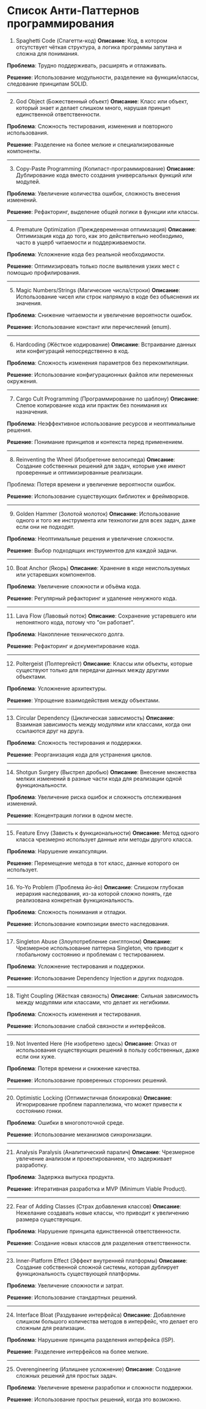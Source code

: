 # Список Анти-Паттернов программирования 

1. Spaghetti Code (Спагетти-код)
__Описание__: Код, в котором отсутствует чёткая структура, а логика программы запутана и сложна для понимания.

__Проблема__: Трудно поддерживать, расширять и отлаживать.

__Решение__: Использование модульности, разделение на функции/классы, следование принципам SOLID.

---
2. God Object (Божественный объект)
__Описание__: Класс или объект, который знает и делает слишком много, нарушая принцип единственной ответственности.

__Проблема__: Сложность тестирования, изменения и повторного использования.

__Решение__: Разделение на более мелкие и специализированные компоненты.

---
3. Copy-Paste Programming (Копипаст-программирование)
__Описание__: Дублирование кода вместо создания универсальных функций или модулей.

__Проблема__: Увеличение количества ошибок, сложность внесения изменений.

__Решение__: Рефакторинг, выделение общей логики в функции или классы.

---
4. Premature Optimization (Преждевременная оптимизация)
__Описание__: Оптимизация кода до того, как это действительно необходимо, часто в ущерб читаемости и поддерживаемости.

__Проблема__: Усложнение кода без реальной необходимости.

__Решение__: Оптимизировать только после выявления узких мест с помощью профилирования.

---
5. Magic Numbers/Strings (Магические числа/строки)
__Описание__: Использование чисел или строк напрямую в коде без объяснения их значения.

__Проблема__: Снижение читаемости и увеличение вероятности ошибок.

__Решение__: Использование констант или перечислений (enum).

---
6. Hardcoding (Жёсткое кодирование)
__Описание__: Встраивание данных или конфигураций непосредственно в код.

__Проблема__: Сложность изменения параметров без перекомпиляции.

__Решение__: Использование конфигурационных файлов или переменных окружения.

---
7. Cargo Cult Programming (Программирование по шаблону)
__Описание__: Слепое копирование кода или практик без понимания их назначения.

__Проблема__: Неэффективное использование ресурсов и неоптимальные решения.

__Решение__: Понимание принципов и контекста перед применением.

---
8. Reinventing the Wheel (Изобретение велосипеда)
__Описание__: Создание собственных решений для задач, которые уже имеют проверенные и оптимизированные реализации.

Проблема: Потеря времени и увеличение вероятности ошибок.

__Решение__: Использование существующих библиотек и фреймворков.

---
9. Golden Hammer (Золотой молоток)
__Описание__: Использование одного и того же инструмента или технологии для всех задач, даже если они не подходят.

__Проблема__: Неоптимальные решения и увеличение сложности.

__Решение__: Выбор подходящих инструментов для каждой задачи.

---
10. Boat Anchor (Якорь)
__Описание__: Хранение в коде неиспользуемых или устаревших компонентов.

__Проблема__: Увеличение сложности и объёма кода.

__Решение__: Регулярный рефакторинг и удаление ненужного кода.

---
11. Lava Flow (Лавовый поток)
__Описание__: Сохранение устаревшего или непонятного кода, потому что "он работает".

__Проблема__: Накопление технического долга.

__Решение__: Рефакторинг и документирование кода.

---
12. Poltergeist (Полтергейст)
__Описание__: Классы или объекты, которые существуют только для передачи данных между другими объектами.

__Проблема__: Усложнение архитектуры.

__Решение__: Упрощение взаимодействия между объектами.

---
13. Circular Dependency (Циклическая зависимость)
__Описание__: Взаимная зависимость между модулями или классами, когда они ссылаются друг на друга.

__Проблема__: Сложность тестирования и поддержки.

__Решение__: Реорганизация кода для устранения циклов.

---
14. Shotgun Surgery (Выстрел дробью)
__Описание__: Внесение множества мелких изменений в разные части кода для реализации одной функциональности.

__Проблема__: Увеличение риска ошибок и сложность отслеживания изменений.

__Решение__: Концентрация логики в одном месте.

---
15. Feature Envy (Зависть к функциональности)
__Описание__: Метод одного класса чрезмерно использует данные или методы другого класса.

__Проблема__: Нарушение инкапсуляции.

__Решение__: Перемещение метода в тот класс, данные которого он использует.

---
16. Yo-Yo Problem (Проблема йо-йо)
__Описание__: Слишком глубокая иерархия наследования, из-за которой сложно понять, где реализована конкретная функциональность.

__Проблема__: Сложность понимания и отладки.

__Решение__: Использование композиции вместо наследования.

---
17. Singleton Abuse (Злоупотребление синглтоном)
__Описание__: Чрезмерное использование паттерна Singleton, что приводит к глобальному состоянию и проблемам с тестированием.

__Проблема__: Усложнение тестирования и поддержки.

__Решение__: Использование Dependency Injection и других подходов.

---
18. Tight Coupling (Жёсткая связность)
__Описание__: Сильная зависимость между модулями или классами, что делает их негибкими.

__Проблема__: Сложность изменения и тестирования.

__Решение__: Использование слабой связности и интерфейсов.

---
19. Not Invented Here (Не изобретено здесь)
__Описание__: Отказ от использования существующих решений в пользу собственных, даже если они хуже.

__Проблема__: Потеря времени и снижение качества.

__Решение__: Использование проверенных сторонних решений.

---
20. Optimistic Locking (Оптимистичная блокировка)
__Описание__: Игнорирование проблем параллелизма, что может привести к состоянию гонки.

__Проблема__: Ошибки в многопоточной среде.

__Решение__: Использование механизмов синхронизации.

---
21. Analysis Paralysis (Аналитический паралич)
__Описание__: Чрезмерное увлечение анализом и проектированием, что задерживает разработку.

__Проблема__: Задержка выпуска продукта.

__Решение__: Итеративная разработка и MVP (Minimum Viable Product).

---
22. Fear of Adding Classes (Страх добавления классов)
__Описание__: Нежелание создавать новые классы, что приводит к увеличению размера существующих.

__Проблема__: Нарушение принципа единственной ответственности.

__Решение__: Создание новых классов для разделения ответственности.

---
23. Inner-Platform Effect (Эффект внутренней платформы)
__Описание__: Создание собственной сложной системы, которая дублирует функциональность существующей платформы.

__Проблема__: Увеличение сложности и затрат.

__Решение__: Использование стандартных решений.

---
24. Interface Bloat (Раздувание интерфейса)
__Описание__: Добавление слишком большого количества методов в интерфейс, что делает его сложным для реализации.

__Проблема__: Нарушение принципа разделения интерфейса (ISP).

__Решение__: Разделение интерфейсов на более мелкие.

---
25. Overengineering (Излишнее усложнение)
__Описание__: Создание сложных решений для простых задач.

__Проблема__: Увеличение времени разработки и сложности поддержки.

__Решение__: Использование простых решений, когда это возможно.
